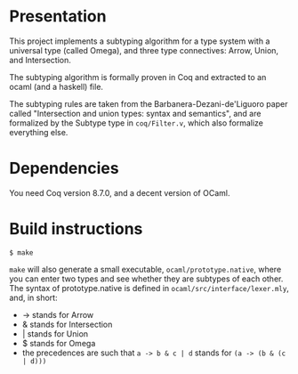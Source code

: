 # Presentation

This project implements a subtyping algorithm for a type system with a universal type (called Omega), and three type connectives: Arrow, Union, and Intersection.

The subtyping algorithm is formally proven in Coq and extracted to an ocaml (and a haskell) file.

The subtyping rules are taken from the Barbanera-Dezani-de'Liguoro paper called "Intersection and union types: syntax and semantics", and are formalized by the Subtype type in `coq/Filter.v`, which also formalize everything else.

# Dependencies
You need Coq version 8.7.0, and a decent version of OCaml.

# Build instructions
`$ make`

`make` will also generate a small executable, `ocaml/prototype.native`, where you can enter two types and see whether they are subtypes of each other.
The syntax of prototype.native is defined in `ocaml/src/interface/lexer.mly`, and, in short:
* -> stands for Arrow
* & stands for Intersection
* | stands for Union
* $ stands for Omega
* the precedences are such that `a -> b & c | d` stands for `(a -> (b & (c | d)))`